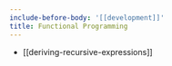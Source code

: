 ```yaml
---
include-before-body: '[[development]]'
title: Functional Programming
---
```


- [[deriving-recursive-expressions]]
